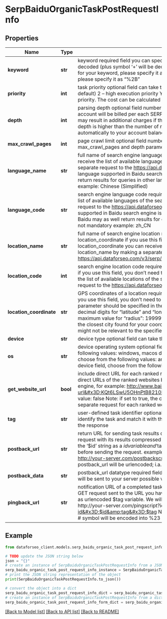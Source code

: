 # SerpBaiduOrganicTaskPostRequestInfo


## Properties

Name | Type | Description | Notes
------------ | ------------- | ------------- | -------------
**keyword** | **str** | keyword required field you can specify up to 700 symbols in the keyword field all %## will be decoded (plus symbol ‘+’ will be decoded to a space character) if you need to use the “%” symbol for your keyword, please specify it as “%25”; if you need to use the “+” symbol for your keyword, please specify it as “%2B” | [optional] 
**priority** | **int** | task priority optional field can take the following values: 1 – normal execution priority (set by default) 2 – high execution priority You will be additionally charged for the tasks with high execution priority. The cost can be calculated on the Pricing page. | [optional] 
**depth** | **int** | parsing depth optional field number of results in SERP default value: 100 max value: 700 Note: your account will be billed per each SERP containing up to 100 results; thus, setting a depth above 100 may result in additional charges if the search engine returns more than 100 results; if the specified depth is higher than the number of results in the response, the difference will be refunded automatically to your account balance | [optional] 
**max_crawl_pages** | **int** | page crawl limit optional field number of search results pages to crawl max value: 100 Note: the max_crawl_pages and depth parameters complement each other; learn more at our help center | [optional] 
**language_name** | **str** | full name of search engine language required field if you don’t specify language_code you can receive the list of available languages of the search engine with their language_name by making a separate request to the https://api.dataforseo.com/v3/serp/baidu/languagesnote that the only language supported in Baidu search engine is Chinese (Simplified). However, Baidu may as well return results for queries in other languages, so specifying keyword in Chinese is not mandatory example: Chinese (Simplified) | [optional] 
**language_code** | **str** | search engine language code required field if you don’t specify language_name you can receive the list of available languages of the search engine with their language_code by making a separate request to the https://api.dataforseo.com/v3/serp/baidu/languagesnote that the only language supported in Baidu search engine is Chinese (Simplified) with the zh_CN language code. However, Baidu may as well return results for queries in other languages, so specifying keyword in Chinese is not mandatory example: zh_CN | [optional] 
**location_name** | **str** | full name of search engine location required field if you don’t specify location_code or location_coordinate if you use this field, you don’t need to specify location_code or location_coordinate you can receive the list of available locations of the search engine with their location_name by making a separate request to the https://api.dataforseo.com/v3/serp/baidu/locations example: New York,New York,United States | [optional] 
**location_code** | **int** | search engine location code required field if you don’t specify location_name or location_coordinate if you use this field, you don’t need to specify location_name or location_coordinate you can receive the list of available locations of the search engines with their location_code by making a separate request to the https://api.dataforseo.com/v3/serp/baidu/locations example: 2156 | [optional] 
**location_coordinate** | **str** | GPS coordinates of a location required field if you don’t specify location_name or location_code if you use this field, you don’t need to specify location_name or location_code location_coordinate parameter should be specified in the “latitude,longitude,radius” format the maximum number of decimal digits for “latitude” and “longitude”: 7 the minimum value for “radius”: 199.9 (mm) the maximum value for “radius”: 199999 (mm)if you use this field, the returned results will be based on the closest city found for your coordinates. Thus, we don’t recommend using this field as the results might not be relevant to the specified coordinates example: 53.476225,-2.243572,200 | [optional] 
**device** | **str** | device type optional field can take the values: desktop, mobile, tablet default value: desktop | [optional] 
**os** | **str** | device operating system optional field if you specify desktop in the device field, choose from the following values: windows, macos default value: windows if you specify mobile in the device field, choose from the following values: android, ios default value: android if you specify tablet in the device field, choose from the following values: android, ios default value: android | [optional] 
**get_website_url** | **bool** | include direct URL for each ranked result optional field if set to true, the returned results will contain direct URLs of the ranked websites by default, the URLs in Baidu results are encoded by the search engine, for example: http://www.baidu.com/link?url&#x3D;KQt6LSwU5OHnPtB8210R8flBP40grY6lTPxH_0UO7S2kgiZMTmw3ztV0hCo5c1kLdefault value: false Note: if set to true, the charge per task will be multiplied by 10 as our system runs a separate request for each ranked website to return its direct URL | [optional] 
**tag** | **str** | user-defined task identifier optional field the character limit is 255 you can use this parameter to identify the task and match it with the result you will find the specified tag value in the data object of the response | [optional] 
**postback_url** | **str** | return URL for sending task results optional field once the task is completed, we will send a POST request with its results compressed in the gzip format to the postback_url you specified you can use the ‘$id’ string as a $id variable and ‘$tag’ as urlencoded $tag variable. We will set the necessary values before sending the request. example: http://your-server.com/postbackscript?id&#x3D;$id http://your-server.com/postbackscript?id&#x3D;$id&amp;tag&#x3D;$tag Note: special symbols in postback_url will be urlencoded; i.a., the # symbol will be encoded into %23 | [optional] 
**postback_data** | **str** | postback_url datatype required field if you specify postback_url corresponds to the datatype that will be sent to your server possible values: regular, html | [optional] 
**pingback_url** | **str** | notification URL of a completed task optional field when a task is completed we will notify you by GET request sent to the URL you have specified you can use the ‘$id’ string as a $id variable and ‘$tag’ as urlencoded $tag variable. We will set the necessary values before sending the request. example: http://your-server.com/pingscript?id&#x3D;$id http://your-server.com/pingscript?id&#x3D;$id&amp;tag&#x3D;$tag Note: special symbols in pingback_url will be urlencoded; i.a., the # symbol will be encoded into %23 | [optional] 

## Example

```python
from dataforseo_client.models.serp_baidu_organic_task_post_request_info import SerpBaiduOrganicTaskPostRequestInfo

# TODO update the JSON string below
json = "{}"
# create an instance of SerpBaiduOrganicTaskPostRequestInfo from a JSON string
serp_baidu_organic_task_post_request_info_instance = SerpBaiduOrganicTaskPostRequestInfo.from_json(json)
# print the JSON string representation of the object
print(SerpBaiduOrganicTaskPostRequestInfo.to_json())

# convert the object into a dict
serp_baidu_organic_task_post_request_info_dict = serp_baidu_organic_task_post_request_info_instance.to_dict()
# create an instance of SerpBaiduOrganicTaskPostRequestInfo from a dict
serp_baidu_organic_task_post_request_info_form_dict = serp_baidu_organic_task_post_request_info.from_dict(serp_baidu_organic_task_post_request_info_dict)
```
[[Back to Model list]](../README.md#documentation-for-models) [[Back to API list]](../README.md#documentation-for-api-endpoints) [[Back to README]](../README.md)


